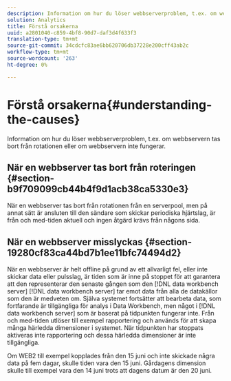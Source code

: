 ```yaml
---
description: Information om hur du löser webbserverproblem, t.ex. om webbservern tas bort från rotationen eller om webbservern inte fungerar.
solution: Analytics
title: Förstå orsakerna
uuid: a2801040-c859-4bf8-90d7-daf3d4f633f3
translation-type: tm+mt
source-git-commit: 34cdcfc83ae6bb620706db37228e200cff43ab2c
workflow-type: tm+mt
source-wordcount: '263'
ht-degree: 0%

---
```



# Förstå orsakerna{#understanding-the-causes}

Information om hur du löser webbserverproblem, t.ex. om webbservern tas bort från rotationen eller om webbservern inte fungerar.

## När en webbserver tas bort från roteringen {#section-b9f709099cb44b4f9d1acb38ca5330e3}

När en webbserver tas bort från rotationen från en serverpool, men på annat sätt är ansluten till den sändare som skickar periodiska hjärtslag, är från och med-tiden aktuell och ingen åtgärd krävs från någons sida.

## När en webbserver misslyckas {#section-19280cf83ca44bd7b1ee11bfc74494d2}

När en webbserver är helt offline på grund av ett allvarligt fel, eller inte skickar data eller pulsslag, är tiden som är inne på stoppet för att garantera att den representerar den senaste gången som den [!DNL data workbench server] [!DNL data workbench server] tar emot data från alla de datakällor som den är medveten om. Själva systemet fortsätter att bearbeta data, som fortfarande är tillgängliga för analys i Data Workbench, men något i [!DNL data workbench server] som är baserat på tidpunkten fungerar inte. Från och med-tiden utlöser till exempel rapportering och används för att skapa många härledda dimensioner i systemet. När tidpunkten har stoppats aktiveras inte rapportering och dessa härledda dimensioner är inte tillgängliga.

Om WEB2 till exempel kopplades från den 15 juni och inte skickade några data på fem dagar, skulle tiden vara den 15 juni. Gårdagens dimension skulle till exempel vara den 14 juni trots att dagens datum är den 20 juni.
